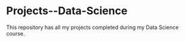 # Projects--Data-Science
This repository has all my projects completed during my Data Science course. 
